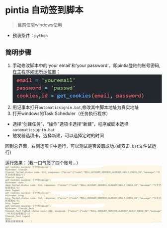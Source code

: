 # pintia 自动签到脚本
> 目前仅限windows使用

- 预装条件：`python`

## 简明步骤
1. 手动修改脚本中的'your email'和'your password'，即pintia登陆的账号密码,在主程序如图所示位置：
![alt text](image.png)
2. 用记事本打开`automaticsignin.bat`,修改其中脚本地址为真实地址
3. 打开windows的Task Scheduler（任务执行程序）
- 选择“创建任务”，“操作”选项卡选择“新建”，程序或脚本选择`automaticsignin.bat`
- 触发器选项卡，选择新建，可以选择定时的时间

回到总界面，右侧选项卡中运行，可以测试是否设置成功.(或双击`.bat`文件试运行)

运行效果：（我一口气签了四个账号...）
![alt text](image-2.png)